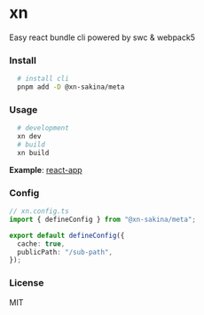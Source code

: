 # xn

Easy react bundle cli powered by swc & webpack5

### Install

```bash
  # install cli
  pnpm add -D @xn-sakina/meta
```

### Usage

```bash
  # development
  xn dev
  # build
  xn build
```

**Example**: [react-app](./apps/react-app)

### Config

```ts
// xn.config.ts
import { defineConfig } from "@xn-sakina/meta";

export default defineConfig({
  cache: true,
  publicPath: "/sub-path",
});
```

### License

MIT
